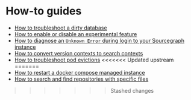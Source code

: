 # How-to guides

- [How to troubleshoot a dirty database](dirty_database.md)
- [How to enable or disable an experimental feature](enable-experimental-feature.md)
- [How to diagnose an `Unknown Error` during login to your Sourcegraph instance](unknown-error-login.md)
- [How to convert version contexts to search contexts](converting-version-contexts-to-search-contexts.md)
- [How to troubleshoot pod evictions](troubleshoot-pod-eviction.md)
<<<<<<< Updated upstream
=======
- [How to restart a docker compose managed instance](restart-a-docker-compose-managed-instance.md)
- [How to search and find repositories with specific files](repos-with-specific-files.md)
>>>>>>> Stashed changes

